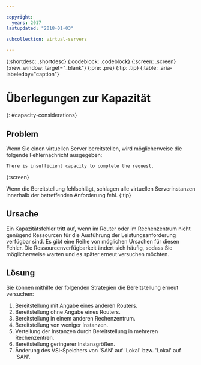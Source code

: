 ```yaml
---

copyright:
  years: 2017
lastupdated: "2018-01-03"

subcollection: virtual-servers

---
```


{:shortdesc: .shortdesc}
{:codeblock: .codeblock}
{:screen: .screen}
{:new_window: target="_blank"}
{:pre: .pre}
{:tip: .tip}
{:table: .aria-labeledby="caption"}


# Überlegungen zur Kapazität
{: #capacity-considerations}

## Problem

Wenn Sie einen virtuellen Server bereitstellen, wird möglicherweise die folgende Fehlernachricht ausgegeben:

```
There is insufficient capacity to complete the request.
```
{:screen}

Wenn die Bereitstellung fehlschlägt, schlagen alle virtuellen Serverinstanzen innerhalb der betreffenden Anforderung fehl.
{:tip}

## Ursache

Ein Kapazitätsfehler tritt auf, wenn im Router oder im Rechenzentrum nicht genügend Ressourcen für die Ausführung der Leistungsanforderung verfügbar sind. Es gibt eine Reihe von möglichen Ursachen für diesen Fehler. Die Ressourcenverfügbarkeit ändert sich häufig, sodass Sie möglicherweise warten und es später erneut versuchen möchten.

## Lösung

Sie können mithilfe der folgenden Strategien die Bereitstellung erneut versuchen:

1. Bereitstellung mit Angabe eines anderen Routers.  
2. Bereitstellung ohne Angabe eines Routers.
3. Bereitstellung in einem anderen Rechenzentrum.
4. Bereitstellung von weniger Instanzen.
5. Verteilung der Instanzen durch Bereitstellung in mehreren Rechenzentren.
6. Bereitstellung geringerer Instanzgrößen.
7. Änderung des VSI-Speichers von 'SAN' auf 'Lokal' bzw. 'Lokal' auf 'SAN'.
